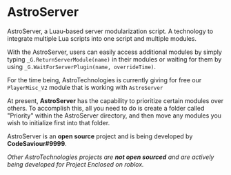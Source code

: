 # AstroServer

AstroServer, a Luau-based server modularization script. A technology to integrate multiple Lua scripts into one script and multiple modules. 

With the AstroServer, users can easily access additional modules by simply typing `_G.ReturnServerModule(name)` in their modules or waiting for them by using `_G.WaitForServerPlugin(name, overrideTime)`. 

For the time being, AstroTechnologies is currently giving for free our `PlayerMisc_V2` module that is working with `AstroServer`

At present, **AstroServer** has the capability to prioritize certain modules over others. To accomplish this, all you need to do is create a folder called "Priority" within the AstroServer directory, and then move any modules you wish to initialize first into that folder.

AstroServer is an **open source** project and is being developed by **CodeSaviour#9999**.


*Other AstroTechnologies projects are **not open sourced** and are actively being developed for Project Enclosed on roblox.*
